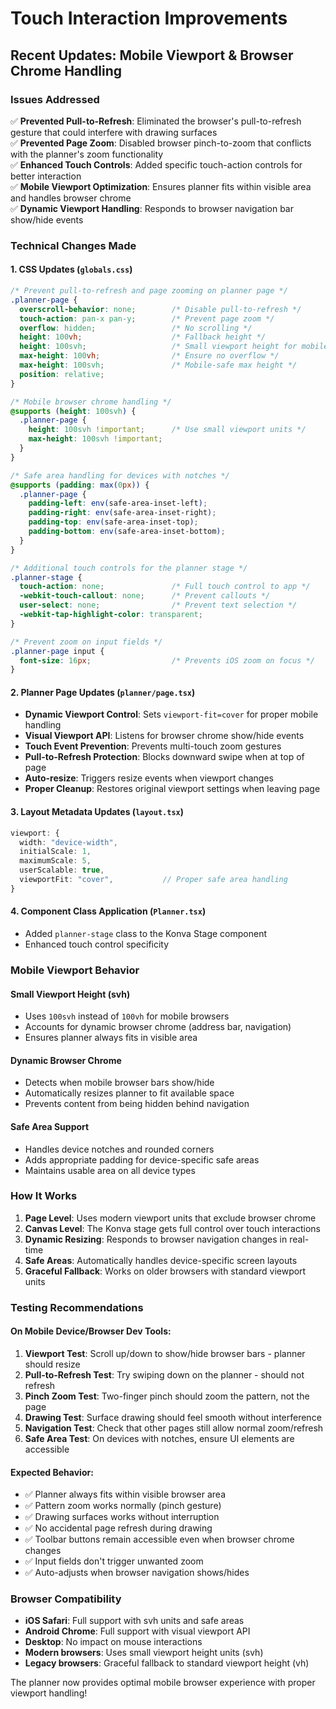 # Touch Interaction Improvements

## Recent Updates: Mobile Viewport & Browser Chrome Handling

### Issues Addressed
✅ **Prevented Pull-to-Refresh**: Eliminated the browser's pull-to-refresh gesture that could interfere with drawing surfaces  
✅ **Prevented Page Zoom**: Disabled browser pinch-to-zoom that conflicts with the planner's zoom functionality  
✅ **Enhanced Touch Controls**: Added specific touch-action controls for better interaction  
✅ **Mobile Viewport Optimization**: Ensures planner fits within visible area and handles browser chrome  
✅ **Dynamic Viewport Handling**: Responds to browser navigation bar show/hide events  

### Technical Changes Made

#### 1. CSS Updates (`globals.css`)
```css
/* Prevent pull-to-refresh and page zooming on planner page */
.planner-page {
  overscroll-behavior: none;        /* Disable pull-to-refresh */
  touch-action: pan-x pan-y;        /* Prevent page zoom */
  overflow: hidden;                 /* No scrolling */
  height: 100vh;                    /* Fallback height */
  height: 100svh;                   /* Small viewport height for mobile */
  max-height: 100vh;                /* Ensure no overflow */
  max-height: 100svh;               /* Mobile-safe max height */
  position: relative;
}

/* Mobile browser chrome handling */
@supports (height: 100svh) {
  .planner-page {
    height: 100svh !important;      /* Use small viewport units */
    max-height: 100svh !important;
  }
}

/* Safe area handling for devices with notches */
@supports (padding: max(0px)) {
  .planner-page {
    padding-left: env(safe-area-inset-left);
    padding-right: env(safe-area-inset-right);
    padding-top: env(safe-area-inset-top);
    padding-bottom: env(safe-area-inset-bottom);
  }
}

/* Additional touch controls for the planner stage */
.planner-stage {
  touch-action: none;               /* Full touch control to app */
  -webkit-touch-callout: none;      /* Prevent callouts */
  user-select: none;                /* Prevent text selection */
  -webkit-tap-highlight-color: transparent;
}

/* Prevent zoom on input fields */
.planner-page input {
  font-size: 16px;                  /* Prevents iOS zoom on focus */
}
```

#### 2. Planner Page Updates (`planner/page.tsx`)
- **Dynamic Viewport Control**: Sets `viewport-fit=cover` for proper mobile handling
- **Visual Viewport API**: Listens for browser chrome show/hide events
- **Touch Event Prevention**: Prevents multi-touch zoom gestures
- **Pull-to-Refresh Protection**: Blocks downward swipe when at top of page
- **Auto-resize**: Triggers resize events when viewport changes
- **Proper Cleanup**: Restores original viewport settings when leaving page

#### 3. Layout Metadata Updates (`layout.tsx`)
```typescript
viewport: {
  width: "device-width",
  initialScale: 1,
  maximumScale: 5,
  userScalable: true,
  viewportFit: "cover",           // Proper safe area handling
}
```

#### 4. Component Class Application (`Planner.tsx`)
- Added `planner-stage` class to the Konva Stage component
- Enhanced touch control specificity

### Mobile Viewport Behavior

#### Small Viewport Height (svh)
- Uses `100svh` instead of `100vh` for mobile browsers
- Accounts for dynamic browser chrome (address bar, navigation)
- Ensures planner always fits in visible area

#### Dynamic Browser Chrome
- Detects when mobile browser bars show/hide
- Automatically resizes planner to fit available space
- Prevents content from being hidden behind navigation

#### Safe Area Support
- Handles device notches and rounded corners
- Adds appropriate padding for device-specific safe areas
- Maintains usable area on all device types

### How It Works

1. **Page Level**: Uses modern viewport units that exclude browser chrome
2. **Canvas Level**: The Konva stage gets full control over touch interactions
3. **Dynamic Resizing**: Responds to browser navigation changes in real-time
4. **Safe Areas**: Automatically handles device-specific screen layouts
5. **Graceful Fallback**: Works on older browsers with standard viewport units

### Testing Recommendations

#### On Mobile Device/Browser Dev Tools:
1. **Viewport Test**: Scroll up/down to show/hide browser bars - planner should resize
2. **Pull-to-Refresh Test**: Try swiping down on the planner - should not refresh
3. **Pinch Zoom Test**: Two-finger pinch should zoom the pattern, not the page
4. **Drawing Test**: Surface drawing should feel smooth without interference
5. **Navigation Test**: Check that other pages still allow normal zoom/refresh
6. **Safe Area Test**: On devices with notches, ensure UI elements are accessible

#### Expected Behavior:
- ✅ Planner always fits within visible browser area
- ✅ Pattern zoom works normally (pinch gesture)
- ✅ Drawing surfaces works without interruption
- ✅ No accidental page refresh during drawing
- ✅ Toolbar buttons remain accessible even when browser chrome changes
- ✅ Input fields don't trigger unwanted zoom
- ✅ Auto-adjusts when browser navigation shows/hides

### Browser Compatibility
- **iOS Safari**: Full support with svh units and safe areas
- **Android Chrome**: Full support with visual viewport API
- **Desktop**: No impact on mouse interactions
- **Modern browsers**: Uses small viewport height units (svh)
- **Legacy browsers**: Graceful fallback to standard viewport height (vh)

The planner now provides optimal mobile browser experience with proper viewport handling!
